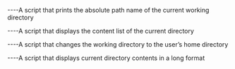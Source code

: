 ----A script that prints the absolute path name of the current working directory

----A script that displays the content list of the current directory

----A script that changes the working directory to the user’s home directory

----A script that displays current directory contents in a long format

